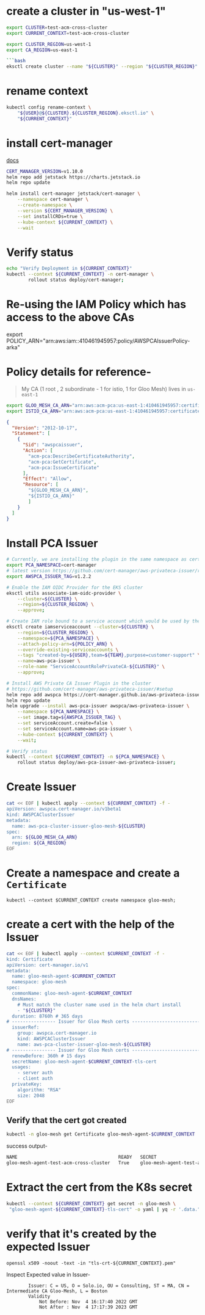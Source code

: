 # create a cluster in "us-west-1"

```bash
export CLUSTER=test-acm-cross-cluster
export CURRENT_CONTEXT=test-acm-cross-cluster

export CLUSTER_REGION=us-west-1
export CA_REGION=us-east-1

```bash
eksctl create cluster --name "${CLUSTER}" --region "${CLUSTER_REGION}" --tags "created-by=${USER},team=${TEAM},purpose=customer-support" --vpc-cidr=192.168.0.0/21
```

# rename context
```bash
kubectl config rename-context \
    "${USER}@${CLUSTER}.${CLUSTER_REGION}.eksctl.io" \
    "${CURRENT_CONTEXT}"
```

# install cert-manager

[docs](https://cert-manager.io/docs/installation/helm/)

```bash
CERT_MANAGER_VERSION=v1.10.0
helm repo add jetstack https://charts.jetstack.io
helm repo update

helm install cert-manager jetstack/cert-manager \
    --namespace cert-manager \
    --create-namespace \
    --version ${CERT_MANAGER_VERSION} \
    --set installCRDs=true \
    --kube-context ${CURRENT_CONTEXT} \
    --wait
```

# Verify status
```bash
echo "Verify Deployment in ${CURRENT_CONTEXT}"
kubectl --context ${CURRENT_CONTEXT} -n cert-manager \
        rollout status deploy/cert-manager;
```



# Re-using the IAM Policy which has access to the above CAs
export POLICY_ARN="arn:aws:iam::410461945957:policy/AWSPCAIssuerPolicy-arka"

# Policy details for reference-

> My CA (1 root , 2 subordinate - 1 for istio, 1 for Gloo Mesh) lives in `us-east-1`

```bash
export GLOO_MESH_CA_ARN="arn:aws:acm-pca:us-east-1:410461945957:certificate-authority/365f585e-6f22-4573-9c52-422ab6489f89"
export ISTIO_CA_ARN="arn:aws:acm-pca:us-east-1:410461945957:certificate-authority/54b39e61-905f-4061-ab72-bf5164c7fcea"
```

```json
{
  "Version": "2012-10-17",
  "Statement": [
    {
      "Sid": "awspcaissuer",
      "Action": [
        "acm-pca:DescribeCertificateAuthority",
        "acm-pca:GetCertificate",
        "acm-pca:IssueCertificate"
      ],
      "Effect": "Allow",
      "Resource": [
        "${GLOO_MESH_CA_ARN}",
        "${ISTIO_CA_ARN}"
        ]
    }
  ]
}
````

# Install PCA Issuer
```bash
# Currently, we are installing the plugin in the same namespace as cert-manager
export PCA_NAMESPACE=cert-manager
# latest version https://github.com/cert-manager/aws-privateca-issuer/releases
export AWSPCA_ISSUER_TAG=v1.2.2

# Enable the IAM OIDC Provider for the EKS cluster
eksctl utils associate-iam-oidc-provider \
    --cluster=${CLUSTER} \
    --region=${CLUSTER_REGION} \
    --approve;

# Create IAM role bound to a service account which would be used by the AWS PCA Issuer
eksctl create iamserviceaccount --cluster=${CLUSTER} \
    --region=${CLUSTER_REGION} \
    --namespace=${PCA_NAMESPACE} \
    --attach-policy-arn=${POLICY_ARN} \
    --override-existing-serviceaccounts \
    --tags "created-by=${USER},team=${TEAM},purpose=customer-support" \
    --name=aws-pca-issuer \
    --role-name "ServiceAccountRolePrivateCA-${CLUSTER}" \
    --approve;

# Install AWS Private CA Issuer Plugin in the cluster
# https://github.com/cert-manager/aws-privateca-issuer/#setup
helm repo add awspca https://cert-manager.github.io/aws-privateca-issuer
helm repo update
helm upgrade --install aws-pca-issuer awspca/aws-privateca-issuer \
    --namespace ${PCA_NAMESPACE} \
    --set image.tag=${AWSPCA_ISSUER_TAG} \
    --set serviceAccount.create=false \
    --set serviceAccount.name=aws-pca-issuer \
    --kube-context ${CURRENT_CONTEXT} \
    --wait;

# Verify status
kubectl --context ${CURRENT_CONTEXT} -n ${PCA_NAMESPACE} \
    rollout status deploy/aws-pca-issuer-aws-privateca-issuer;
```

# Create Issuer
```bash
cat << EOF | kubectl apply --context ${CURRENT_CONTEXT} -f -
apiVersion: awspca.cert-manager.io/v1beta1
kind: AWSPCAClusterIssuer
metadata:
  name: aws-pca-cluster-issuer-gloo-mesh-${CLUSTER}
spec:
  arn: ${GLOO_MESH_CA_ARN}
  region: ${CA_REGION}
EOF
```

# Create a namespace and create a `Certificate`
`kubectl --context $CURRENT_CONTEXT create namespace gloo-mesh;`

# create a cert with the help of the Issuer
```bash
cat << EOF | kubectl apply --context $CURRENT_CONTEXT -f -
kind: Certificate
apiVersion: cert-manager.io/v1
metadata:
  name: gloo-mesh-agent-$CURRENT_CONTEXT
  namespace: gloo-mesh
spec:
  commonName: gloo-mesh-agent-$CURRENT_CONTEXT
  dnsNames:
    # Must match the cluster name used in the helm chart install
    - "${CLUSTER}"
  duration: 8760h # 365 days
# ---------------- Issuer for Gloo Mesh certs ---------------------------
  issuerRef:
    group: awspca.cert-manager.io
    kind: AWSPCAClusterIssuer
    name: aws-pca-cluster-issuer-gloo-mesh-${CLUSTER}
# ---------------- Issuer for Gloo Mesh certs ---------------------------
  renewBefore: 360h # 15 days
  secretName: gloo-mesh-agent-$CURRENT_CONTEXT-tls-cert
  usages:
    - server auth
    - client auth
  privateKey:
    algorithm: "RSA"
    size: 2048
EOF
```

## Verify that the cert got created
```bash
kubectl -n gloo-mesh get Certificate gloo-mesh-agent-$CURRENT_CONTEXT
```

success output-
```bash
NAME                                     READY   SECRET                                            AGE
gloo-mesh-agent-test-acm-cross-cluster   True    gloo-mesh-agent-test-acm-cross-cluster-tls-cert   60s
```

# Extract the cert from the K8s secret
```bash
kubectl --context ${CURRENT_CONTEXT} get secret -n gloo-mesh \
 "gloo-mesh-agent-${CURRENT_CONTEXT}-tls-cert" -o yaml | yq -r '.data."tls.crt"' | base64 -d > tls-crt-${CURRENT_CONTEXT}.pem
```

# verify that it's created by the expected Issuer
```
openssl x509 -noout -text -in "tls-crt-${CURRENT_CONTEXT}.pem"
```

Inspect Expected value in Issuer-
```
        Issuer: C = US, O = Solo.io, OU = Consulting, ST = MA, CN = Intermediate CA Gloo-Mesh, L = Boston
        Validity
            Not Before: Nov  4 16:17:40 2022 GMT
            Not After : Nov  4 17:17:39 2023 GMT
```
